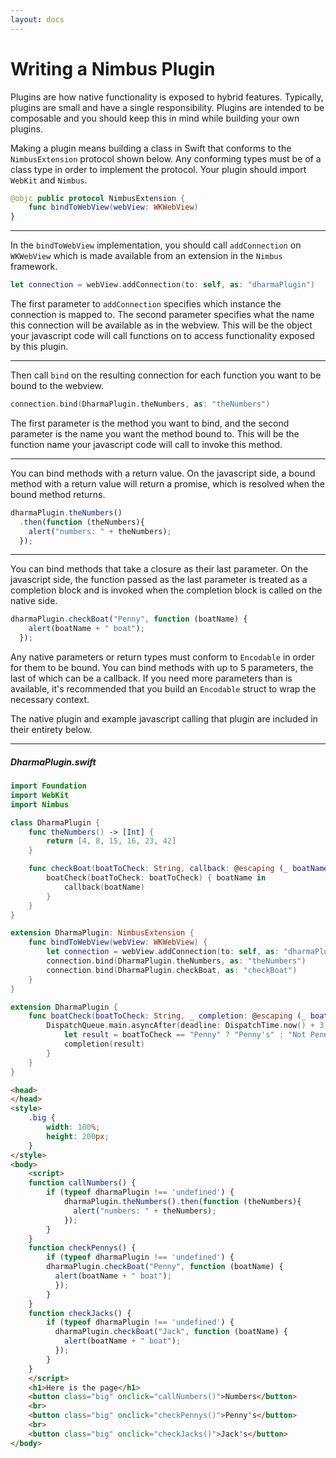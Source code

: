```yaml
---
layout: docs
---
```

# Writing a Nimbus Plugin

Plugins are how native functionality is exposed to hybrid features. Typically, plugins are small and have a single responsibility. Plugins are intended to be composable and you should keep this in mind while building your own plugins.

Making a plugin means building a class in Swift that conforms to the `NimbusExtension` protocol shown below. Any conforming types must be of a class type in order to implement the protocol. Your plugin should import `WebKit` and `Nimbus`.

```swift
@objc public protocol NimbusExtension {
    func bindToWebView(webView: WKWebView)
}
```
_____
In the `bindToWebView` implementation, you should call `addConnection` on `WKWebView` which is made available from an extension in the `Nimbus` framework.

```swift
let connection = webView.addConnection(to: self, as: "dharmaPlugin")
```

The first parameter to `addConnection` specifies which instance the connection is mapped to. The second parameter specifies what the name this connection will be available as in the webview. This will be the object your javascript code will call functions on to access functionality exposed by this plugin.
_____
Then call `bind` on the resulting connection for each function you want to be bound to the webview.

```swift
connection.bind(DharmaPlugin.theNumbers, as: "theNumbers")
```

The first parameter is the method you want to bind, and the second parameter is the name you want the method bound to. This will be the function name your javascript code will call to invoke this method.
_____
You can bind methods with a return value. On the javascript side, a bound method with a return value will return a promise, which is resolved when the bound method returns.

```javascript
dharmaPlugin.theNumbers()
  .then(function (theNumbers){
    alert("numbers: " + theNumbers);
  });
```
_____
You can bind methods that take a closure as their last parameter. On the javascript side, the function passed as the last parameter is treated as a completion block and is invoked when the completion block is called on the native side.

```javascript
dharmaPlugin.checkBoat("Penny", function (boatName) {
    alert(boatName + " boat");
  });
```

Any native parameters or return types must conform to `Encodable` in order for them to be bound. You can bind methods with up to 5 parameters, the last of which can be a callback. If you need more parameters than is available, it's recommended that you build an `Encodable` struct to wrap the necessary context.

The native plugin and example javascript calling that plugin are included in their entirety below.
_____

##### DharmaPlugin.swift
```swift
import Foundation
import WebKit
import Nimbus

class DharmaPlugin {
    func theNumbers() -> [Int] {
        return [4, 8, 15, 16, 23, 42]
    }

    func checkBoat(boatToCheck: String, callback: @escaping (_ boatName: String) -> Void) {
        boatCheck(boatToCheck: boatToCheck) { boatName in
            callback(boatName)
        }
    }
}

extension DharmaPlugin: NimbusExtension {
    func bindToWebView(webView: WKWebView) {
        let connection = webView.addConnection(to: self, as: "dharmaPlugin")
        connection.bind(DharmaPlugin.theNumbers, as: "theNumbers")
        connection.bind(DharmaPlugin.checkBoat, as: "checkBoat")
    }
}

extension DharmaPlugin {
    func boatCheck(boatToCheck: String, _ completion: @escaping (_ boatName: String) -> Void) {
        DispatchQueue.main.asyncAfter(deadline: DispatchTime.now() + 3.0) {
            let result = boatToCheck == "Penny" ? "Penny's" : "Not Penny's"
            completion(result)
        }
    }
}
```

```html
<head>
</head>
<style>
    .big {
        width: 100%;
        height: 200px;
    }
</style>
<body>
    <script>
    function callNumbers() {
        if (typeof dharmaPlugin !== 'undefined') {
            dharmaPlugin.theNumbers().then(function (theNumbers){
              alert("numbers: " + theNumbers);
            });
        }
    }
    function checkPennys() {
        if (typeof dharmaPlugin !== 'undefined') {
        dharmaPlugin.checkBoat("Penny", function (boatName) {
          alert(boatName + " boat");
          });
        }
    }
    function checkJacks() {
        if (typeof dharmaPlugin !== 'undefined') {
          dharmaPlugin.checkBoat("Jack", function (boatName) {
            alert(boatName + " boat");
          });
        }
    }
    </script>
    <h1>Here is the page</h1>
    <button class="big" onclick="callNumbers()">Numbers</button>
    <br>
    <button class="big" onclick="checkPennys()">Penny's</button>
    <br>
    <button class="big" onclick="checkJacks()">Jack's</button>
</body>
```
